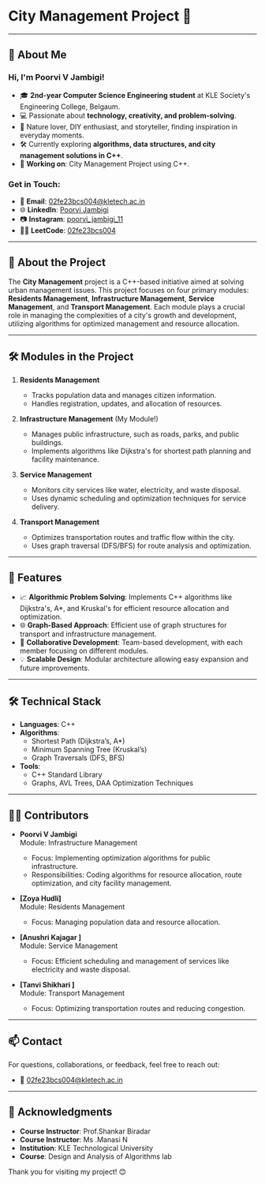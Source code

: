 # City Management Project 🌆  
---

## 👋 About Me  

### Hi, I'm **Poorvi V Jambigi**!  
- 🎓 **2nd-year Computer Science Engineering student** at KLE Society's Engineering College, Belgaum.  
- 💻 Passionate about **technology, creativity, and problem-solving**.  
- 🌿 Nature lover, DIY enthusiast, and storyteller, finding inspiration in everyday moments.  
- 🛠 Currently exploring **algorithms, data structures, and city management solutions in C++**.  
- 🔭 **Working on**: City Management Project using C++.  

### Get in Touch:  
- 📧 **Email**: [02fe23bcs004@kletech.ac.in](mailto:02fe23bcs004@kletech.ac.in)  
- 🌐 **LinkedIn**: [Poorvi Jambigi](https://linkedin.com/in/poorvi-jambigi)  
- 📷 **Instagram**: [poorvi_jambigi_11](https://instagram.com/poorvi_jambigi_11)  
- 👩‍💻 **LeetCode**: [02fe23bcs004](https://leetcode.com/02fe23bcs004)  

---
 


## 🌟 About the Project  

The **City Management** project is a C++-based initiative aimed at solving urban management issues. This project focuses on four primary modules: **Residents Management**, **Infrastructure Management**, **Service Management**, and **Transport Management**. Each module plays a crucial role in managing the complexities of a city's growth and development, utilizing algorithms for optimized management and resource allocation.  

---

## 🛠 Modules in the Project  

1. **Residents Management**  
   - Tracks population data and manages citizen information.  
   - Handles registration, updates, and allocation of resources.  

2. **Infrastructure Management** (My Module!)  
   - Manages public infrastructure, such as roads, parks, and public buildings.  
   - Implements algorithms like Dijkstra's for shortest path planning and facility maintenance.  

3. **Service Management**  
   - Monitors city services like water, electricity, and waste disposal.  
   - Uses dynamic scheduling and optimization techniques for service delivery.  

4. **Transport Management**  
   - Optimizes transportation routes and traffic flow within the city.  
   - Uses graph traversal (DFS/BFS) for route analysis and optimization.  

---

## 🚀 Features  

- 📈 **Algorithmic Problem Solving**: Implements C++ algorithms like Dijkstra's, A*, and Kruskal's for efficient resource allocation and optimization.  
- 🌐 **Graph-Based Approach**: Efficient use of graph structures for transport and infrastructure management.  
- 🤝 **Collaborative Development**: Team-based development, with each member focusing on different modules.  
- 💡 **Scalable Design**: Modular architecture allowing easy expansion and future improvements.  

---

## 🛠 Technical Stack  

- **Languages**: C++  
- **Algorithms**:  
  - Shortest Path (Dijkstra’s, A*)  
  - Minimum Spanning Tree (Kruskal’s)  
  - Graph Traversals (DFS, BFS)  
- **Tools**:  
  - C++ Standard Library  
  - Graphs, AVL Trees, DAA Optimization Techniques  

---

## 👨‍💻 Contributors  

- **Poorvi V Jambigi**  
   Module: Infrastructure Management  
   - Focus: Implementing optimization algorithms for public infrastructure.  
   - Responsibilities: Coding algorithms for resource allocation, route optimization, and city facility management.  

- **[Zoya Hudli]**  
   Module: Residents Management  
   - Focus: Managing population data and resource allocation.  

- **[Anushri Kajagar ]**  
   Module: Service Management  
   - Focus: Efficient scheduling and management of services like electricity and waste disposal.  

- **[Tanvi Shikhari ]**  
   Module: Transport Management  
   - Focus: Optimizing transportation routes and reducing congestion.  

---

## 📫 Contact  

For questions, collaborations, or feedback, feel free to reach out:  
- 📧 [02fe23bcs004@kletech.ac.in](mailto:02fe23bcs004@kletech.ac.in)  

---

## 🌟 Acknowledgments  

- **Course Instructor**: Prof.Shankar Biradar
- **Course Instructor**: Ms .Manasi N   
- **Institution**: KLE Technological University  
- **Course**: Design and Analysis of Algorithms lab 

Thank you for visiting my project! 😊  

